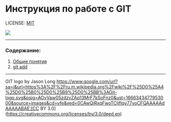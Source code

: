 # Инструкция по работе с GIT

LICENSE: [MIT](./licence.md)

![](/1280px-Git-logo.svg.png)

---

### Содержание:
1. [Общие понятия](/osnova.md)
2. [git add](/add.md)

---

GIT logo by Jason Long https://www.google.com/url?sa=i&url=https%3A%2F%2Fru.m.wikipedia.org%2Fwiki%2F%25D0%25A4%25D0%25B0%25D0%25B9%25D0%25BB%3AGit-logo.svg&psig=AOvVaw05zdzyZAq13MrF7kSoFnz0&ust=1666343477953000&source=images&cd=vfe&ved=0CAwQjRxqFwoTCIjflqy77voCFQAAAAAdAAAAABAE:[CC BY 3.0](https://creativecommons.org/licenses/by/3.0/deed.en)